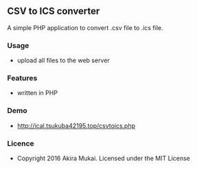 ## CSV to ICS converter

A simple PHP application to convert .csv file to .ics file.


### Usage

  - upload all files to the web server


### Features

  - written in PHP


### Demo

  - http://ical.tsukuba42195.top/csvtoics.php


### Licence

  - Copyright 2016 Akira Mukai. Licensed under the MIT License
